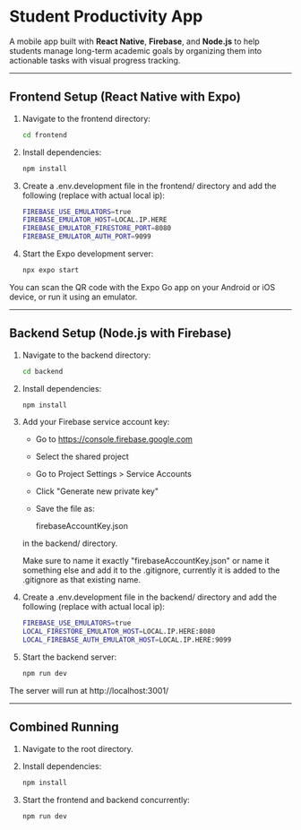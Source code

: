 # Student Productivity App

A mobile app built with **React Native**, **Firebase**, and **Node.js** to help students manage long-term academic goals by organizing them into actionable tasks with visual progress tracking.

---

## Frontend Setup (React Native with Expo)

1. Navigate to the frontend directory:
    ```bash
    cd frontend
    ```

2. Install dependencies:
    ```bash
    npm install
    ```

3. Create a .env.development file in the frontend/ directory and add the following (replace with actual local ip):
    ```bash
    FIREBASE_USE_EMULATORS=true
    FIREBASE_EMULATOR_HOST=LOCAL.IP.HERE
    FIREBASE_EMULATOR_FIRESTORE_PORT=8080
    FIREBASE_EMULATOR_AUTH_PORT=9099
    ```

4. Start the Expo development server:
    ```bash
    npx expo start
    ```

You can scan the QR code with the Expo Go app on your Android or iOS device, or run it using an emulator.

---

## Backend Setup (Node.js with Firebase)

1. Navigate to the backend directory:
    ```bash
    cd backend
    ```

2. Install dependencies:
    ```bash
    npm install
    ```

3. Add your Firebase service account key:

    - Go to https://console.firebase.google.com
    - Select the shared project
    - Go to Project Settings > Service Accounts
    - Click "Generate new private key"
    - Save the file as:

        firebaseAccountKey.json

    in the backend/ directory.

    Make sure to name it exactly "firebaseAccountKey.json" or name it something else and add it to the .gitignore, currently it is added to the .gitignore as that existing name.

4. Create a .env.development file in the backend/ directory and add the following (replace with actual local ip):
    ```bash
    FIREBASE_USE_EMULATORS=true
    LOCAL_FIRESTORE_EMULATOR_HOST=LOCAL.IP.HERE:8080
    LOCAL_FIREBASE_AUTH_EMULATOR_HOST=LOCAL.IP.HERE:9099
    ```

5. Start the backend server:
    ```bash
    npm run dev
    ```

The server will run at http://localhost:3001/

---

## Combined Running

1. Navigate to the root directory.

2. Install dependencies:
    ```bash
    npm install
    ```

3. Start the frontend and backend concurrently:
    ```bash
    npm run dev
    ```
